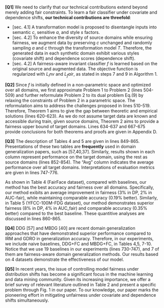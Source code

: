 

**[Q1]** We need to clarify that our technical contributions extend beyond merely adding fair constraints. To learn a fair classifier under covariate and dependence shifts, **our technical contributions are threefold**:
- [sec. 4.1] A transformation model is proposed to disentangle inputs into semantic $c$, sensitive $a$, and style $s$ factors.
- [sec. 4.2] To enhance the diversity of source domains while ensuring fairness, we augment data by preserving $c$ unchanged and randomly sampling $a$ and $c$ through the transformation model $T$. Therefore, the generated data in each synthetic domain exhibit various styles (covariate shift) and dependence scores (dependence shift). 
- [sec. 4.2] A fairness-aware invariant classifier $f$ is learned based on the original source and augmented data. The objective function is regularized with $L_inv$ and $L_fair$, as stated in steps 7 and 9 in Algorithm 1. 

**[Q2]** Since $f$ is initially defined in a non-parametric space and optimized over all domains, we first approximate Problem 1 to Problem 2 (lines 504-509) and further reformulate Problem 2 to its dual problem Eq.(9) by relaxing the constraints of Problem 2 in a parametric space. The reformulation aims to address the challenges proposed in lines 510-519. Therefore, Theorem 1 aims to give the gap between theoretic and empirical solutions (lines 620-623). As we do not assume target data are known and accessible during train, given source domains, Theorem 2 aims to provide a fairness upper bound of target domains. Lines 634-637 and 667-675 provide conclusions for both theorems and proofs are given in Appendix D.

**[Q3]** The description of Tables 4 and 5 are given in lines 849-865. Presentations of these two tables are **frequently** used in domain generalization papers, such as [57,40,37]. Similarly, results shown in each column represent performance on the target domain, using the rest as source domains (lines 852-854). The “Avg” column indicates the average performance over all target domains. Interpretations of evaluation metrics are given in lines 747-776.

As shown in Table 4 (FairFace dataset), compared with baselines, our method has the best accuracy and fairness over all domains. Specifically, our method exibits an average improvement in fairness (3% in DP, 2% in AUC-fair), while maintaining comparable accuracy (0.19% better). Similarly, in Table 5 (YFCC-100M-FDG dataset), our method demonstrates superior fairness (8% in DP, 4% in AUC_fair) and comparable accuracy (0.35% better) compared to the best baseline. These quantitive analyses are discussed in lines 860-865.

**[Q4]** DDG [57] and MBDG [40] are recent domain generalization approaches that have demonstrated superior performance compared to IRM and GDRO in generalization accuracy. Therefore, in our experiments, we include naive baselines, DDG+FC and MBDG+FC, in Tables 4,5, 7-10.  Notice that we use 19 baselines in our experiments (lines 730-747), and 7 of them are fairness-aware domain generalization methods. Our results based on 4 datasets demonstrate the effectiveness of our model.

**[Q5]** In recent years, the issue of controlling model fairness under distribution shifts has become a significant focus in the machine learning and data mining community. Given its increasing importance, we offer a brief survey of relevant literature outlined in Table 2 and present a specific problem through Fig. 1 in our paper.  To our knowledge, our paper marks the pioneering effort in mitigating unfairness under covariate and dependence shifts simultaneously.
